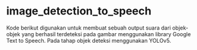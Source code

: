 # image_detection_to_speech
Kode berikut digunakan untuk membuat sebuah output suara dari objek-objek yang berhasil terdeteksi pada gambar menggunakan library Google Text to Speech. Pada tahap objek deteksi menggunakan YOLOv5.
